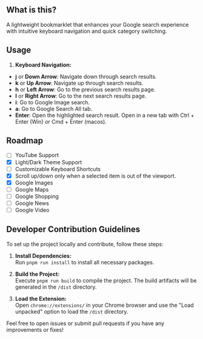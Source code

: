 ## What is this?

A lightweight bookmarklet that enhances your Google search experience with intuitive keyboard navigation and quick category switching.

## Usage

1. **Keyboard Navigation:**

- **j** or **Down Arrow**: Navigate down through search results.
- **k** or **Up Arrow**: Navigate up through search results.
- **h** or **Left Arrow**: Go to the previous search results page.
- **l** or **Right Arrow**: Go to the next search results page.
- **i**: Go to Google Image search.
- **a**: Go to Google Search All tab.
- **Enter**: Open the highlighted search result. Open in a new tab with Ctrl + Enter (Win) or Cmd + Enter (macos).

## Roadmap

- [ ] YouTube Support
- [x] Light/Dark Theme Support
- [ ] Customizable Keyboard Shortcuts
- [x] Scroll up/down only when a selected item is out of the viewport.
- [x] Google Images
- [ ] Google Maps
- [ ] Google Shopping
- [ ] Google News
- [ ] Google Video

## Developer Contribution Guidelines

To set up the project locally and contribute, follow these steps:

1. **Install Dependencies:**  
   Run `pnpm run install` to install all necessary packages.

2. **Build the Project:**  
   Execute `pnpm run build` to compile the project. The build artifacts will be generated in the `/dist` directory.

3. **Load the Extension:**  
   Open `chrome://extensions/` in your Chrome browser and use the "Load unpacked" option to load the `/dist` directory.

Feel free to open issues or submit pull requests if you have any improvements or fixes!
